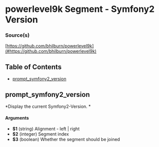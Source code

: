# powerlevel9k Segment - Symfony2 Version


### Source(s)

[https://github.com/bhilburn/powerlevel9k](#https://github.com/bhilburn/powerlevel9k)


## Table of Contents

- [prompt_symfony2_version](#prompt_symfony2_version)

## prompt_symfony2_version
*Display the current Symfony2-Version. *

#### Arguments

- **$1** (string) Alignment - left | right
- **$2** (integer) Segment index
- **$3** (boolean) Whether the segment should be joined


